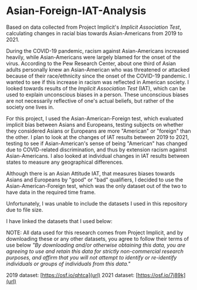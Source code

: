 # Asian-Foreign-IAT-Analysis
Based on data collected from Project Implicit's _Implicit Association Test_, calculating changes in racial bias towards Asian-Americans from 2019 to 2021. 

During the COVID-19 pandemic, racism against Asian-Americans increased heavily, while Asian-Americans were largely blamed for the onset of the virus. According to the Pew Research Center, about one third of Asian adults personally knew an Asian-American who was threatened or attacked because of their race/ethnicity since the onset of the COVID-19 pandemic. I wanted to see if this increase in racism was reflected in American society. I looked towards results of the _Implicit Association Test_ (IAT), which can be used to explain unconscious biases in a person. These unconscious biases are not necessarily reflective of one's actual beliefs, but rather of the society one lives in.

For this project, I used the Asian-American-Foreign test, which evaluated implicit bias between Asians and Europeans, testing subjects on whether they considered Asians or Europeans are more "American" or "foreign" than the other. I plan to look at the changes of IAT results between 2019 to 2021, testing to see if Asian-American's sense of being "American" has changed due to COVID-related discrimination, and thus by extension racism against Asian-Americans. I also looked at individual changes in IAT results between states to measure any geographical differences.

Although there is an Asian Attitude IAT, that measures biases towards Asians and Europeans by "good" or "bad" qualifiers, I decided to use the Asian-American-Foreign test, which was the only dataset out of the two to have data in the required time frame.

Unfortunately, I was unable to include the datasets I used in this repository due to file size.


I have linked the datasets that I used below:

NOTE: All data used for this research comes from Project Implicit, and by downloading these or any other datasets, you agree to follow their terms of use below
_"By downloading and/or otherwise obtaining this data, you are agreeing to use and retain this data for strictly non-commercial research purposes, and affirm that you will not attempt to identify or re-identify individuals or groups of individuals from this data."_

2019 dataset: [https://osf.io/qhtca](url)
2021 dataset: [https://osf.io/7j89k](url)
